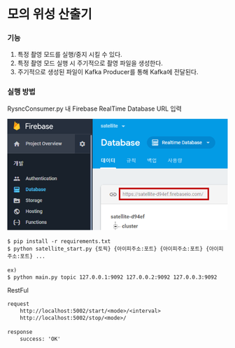 # 모의 위성 산출기

### 기능

1. 특정 촬영 모드를 실행/중지 시킬 수 있다.
2. 특정 촬영 모드 실행 시 주기적으로 촬영 파일을 생성한다.
3. 주기적으로 생성된 파일이 Kafka Producer를 통해 Kafka에 전달된다.

### 실행 방법

RysncConsumer.py 내 Firebase RealTime Database URL 입력

![Firebase RealTime Database URL](../img/firebase-config.PNG)

    $ pip install -r requirements.txt
    $ python satellite_start.py {토픽} {아이피주소:포트} {아이피주소:포트} {아이피주소:포트} ... 
    
    ex)
    $ python main.py topic 127.0.0.1:9092 127.0.0.2:9092 127.0.0.3:9092 
    
    
RestFul

    request
        http://localhost:5002/start/<mode>/<interval>
        http://localhost:5002/stop/<mode>/
       
    response
        success: 'OK'
